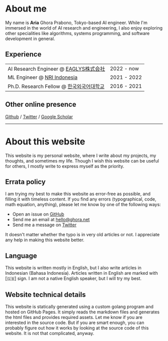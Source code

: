 # About me

My name is **Aria** Ghora Prabono, Tokyo-based AI engineer. While I'm immersed in the world of AI research and engineering, I also enjoy exploring other specialities like algorithms, systems programming, and software development in general.

## Experience

|                                                         |             |
| ------------------------------------------------------- | ----------- |
| AI Research Engineer @ [EAGLYS株式会社](//eaglys.co.jp) | 2022 - now  |
| ML Engineer @ [NRI Indonesia](//nri.co.id)              | 2021 - 2022 |
| Ph.D. Research Fellow @ [한국외국어대학교](//hufs.ac.kr)   | 2016 - 2021 |

## Other online presence

[Github](//github.com/ariaghora) / [Twitter](//twitter.com/aria_ghora) / [Google Scholar](https://scholar.google.com/citations?user=1K4ynvMAAAAJ&hl=en&oi=ao)

---

# About this website

This website is my personal website, where I write about my projects, my thoughts, and sometimes my life.
Though I wish this website can be useful for others, I mostly write to express myself as the priority.

## Errata policy

I am trying my best to make this website as error-free as possible, and filling it with timeless content.
If you find any errors (typographical, code, math equation, anything), please let me know by one of the following ways:
- Open an issue on [GitHub](//github.com/ariaghora/ariaghora.github.io/issues)
- Send me an email at [hello@ghora.net](mailto:hello@ghora.net)
- Send me a message on [Twitter](//twitter.com/aria_ghora)

It doesn't matter whether the typo is in very old articles or not.
I appreciate any help in making this website better.

## Language

This website is written mostly in English, but I also write articles in Indonesian (Bahasa Indonesia).
Articles written in English are marked with [🇬🇧] sign.
I am not a native English speaker, but I will try my best.

## Website technical details

This website is statically generated using a custom golang program and hosted on GitHub Pages. 
It simply reads the markdown files and generates the html files and provides required assets.
Let me know if you are interested in the source code.
But if you are smart enough, you can probably figure out how it works by looking at the source code of this website.
It is not that complicated, anyway.